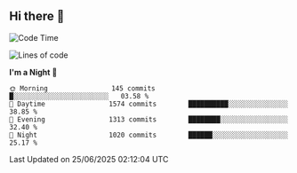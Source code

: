 ## Hi there 👋

<!--
**Wangmerlyn/Wangmerlyn** is a ✨ _special_ ✨ repository because its `README.md` (this file) appears on your GitHub profile.

Here are some ideas to get you started:

- 🔭 I’m currently working on ...
- 🌱 I’m currently learning ...
- 👯 I’m looking to collaborate on ...
- 🤔 I’m looking for help with ...
- 💬 Ask me about ...
- 📫 How to reach me: ...
- 😄 Pronouns: ...
- ⚡ Fun fact: ...
-->
<!--START_SECTION:waka-->
![Code Time](http://img.shields.io/badge/Code%20Time-377%20hrs-blue)

![Lines of code](https://img.shields.io/badge/From%20Hello%20World%20I%27ve%20Written-19.6%20million%20lines%20of%20code-blue)

**I'm a Night 🦉** 

```text
🌞 Morning                145 commits         █░░░░░░░░░░░░░░░░░░░░░░░░   03.58 % 
🌆 Daytime                1574 commits        ██████████░░░░░░░░░░░░░░░   38.85 % 
🌃 Evening                1313 commits        ████████░░░░░░░░░░░░░░░░░   32.40 % 
🌙 Night                  1020 commits        ██████░░░░░░░░░░░░░░░░░░░   25.17 % 
```



 Last Updated on 25/06/2025 02:12:04 UTC
<!--END_SECTION:waka-->
